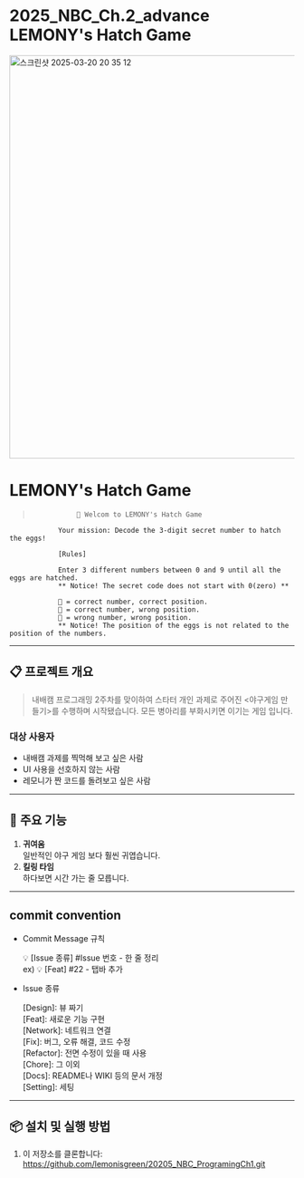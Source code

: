 # 2025_NBC_Ch.2_advance LEMONY's Hatch Game

<img width="712" alt="스크린샷 2025-03-20 20 35 12" src="https://github.com/user-attachments/assets/2bb76b6a-378a-465a-a645-7d25018ef982" />


# LEMONY's Hatch Game

>                🍋 Welcom to LEMONY's Hatch Game 
                Your mission: Decode the 3-digit secret number to hatch the eggs!
            
                [Rules] 
                  
                Enter 3 different numbers between 0 and 9 until all the eggs are hatched.
                ** Notice! The secret code does not start with 0(zero) **
            
                🐥 = correct number, correct position. 
                🐣 = correct number, wrong position. 
                🥚 = wrong number, wrong position.
                ** Notice! The position of the eggs is not related to the position of the numbers.

---

## 📋 프로젝트 개요

> 내배캠 프로그래밍 2주차를 맞이하여 스타터 개인 과제로 주어진 <야구게임 만들기>를 수행하며 시작됐습니다. 모든 병아리를 부화시키면 이기는 게임 입니다.  

### 대상 사용자

- 내배캠 과제를 찍먹해 보고 싶은 사람
- UI 사용을 선호하지 않는 사람
- 레모니가 짠 코드를 돌려보고 싶은 사람 
---

## 📱 주요 기능

1. **귀여움**  
   일반적인 야구 게임 보다 훨씬 귀엽습니다.
2. **킬링 타임**  
   하다보면 시간 가는 줄 모릅니다.
   
   
---

## commit convention

- Commit Message 규칙
    
    💡 [Issue 종류] #Issue 번호 - 한 줄 정리  
    ex) 💡 [Feat] #22 - 탭바 추가
  
- Issue 종류
  
   [Design]: 뷰 짜기  
   [Feat]: 새로운 기능 구현  
   [Network]: 네트워크 연결  
   [Fix]: 버그, 오류 해결, 코드 수정  
   [Refactor]: 전면 수정이 있을 때 사용  
   [Chore]: 그 이외  
   [Docs]: README나 WIKI 등의 문서 개정  
   [Setting]: 세팅
    
---

## 📦 설치 및 실행 방법

1. 이 저장소를 클론합니다:  
  https://github.com/lemonisgreen/20205_NBC_ProgramingCh1.git
